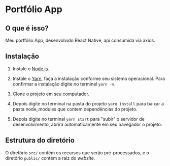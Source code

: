 Portfólio App
=============

O que é isso?
-----------------------------

Meu portfólio App, desenvolvido React Native, api consumida via axios.

Instalação
----------

1. Instale o [Node.js](https://nodejs.org/). 

2. Instale o [Yarn](https://yarnpkg.com/pt-BR/docs/install), faça a instalação conforme seu sistema operacional. Para confirmar a instalação digite no terminal `yarn -v`.

3. Clone o projeto em seu computador.

4. Depois digite no terminal na pasta do projeto `yarn install` para baixar a pasta node_modules que contem dependências do projeto.
    
5. Depois digite no terminal `yarn start` para "subir" o servidor de desenvolvimento, abrirá automaticamente em seu navegador o projeto.


Estrutura do diretório
----------------------

O diretório `src/` contém os recursos que serão pré-processados, e
o diretório `public/` contém a raiz do _website_.